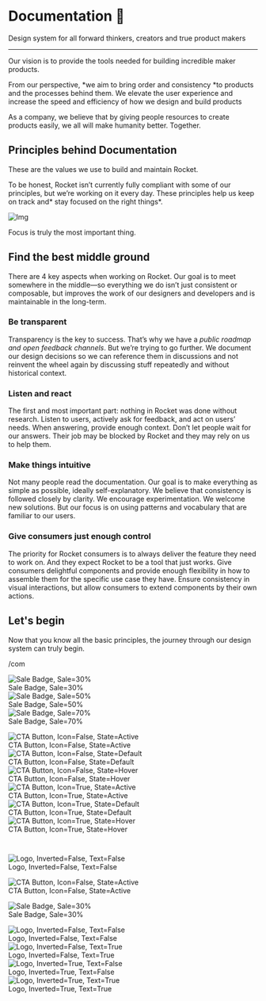 
# Documentation 🚀

Design system for all forward thinkers, creators and true product makers

---

Our vision is to provide the tools needed for building incredible maker products.

From our perspective, *we aim to bring order and consistency *to products and the processes behind them. We elevate the user experience and increase the speed and efficiency of how we design and build products

As a company, we believe that by giving people resources to create products easily, we all will make humanity better. Together.

## Principles behind Documentation

These are the values we use to build and maintain Rocket.

To be honest, Rocket isn’t currently fully compliant with some of our principles, but we’re working on it every day. These principles help us keep on track and* stay focused on the right things*.

![Img](https://studio-assets.supernova.io/design-systems/14533/9289758a-6300-472a-bbc6-a57098081abf.jpeg)

Focus is truly the most important thing.

## Find the best middle ground

There are 4 key aspects when working on Rocket. Our goal is to meet somewhere in the middle—so everything we do isn’t just consistent or composable, but improves the work of our designers and developers and is maintainable in the long-term.

### Be transparent

Transparency is the key to success. That’s why we have a *public roadmap and open feedback channels*. But we’re trying to go further. We document our design decisions so we can reference them in discussions and not reinvent the wheel again by discussing stuff repeatedly and without historical context.

### Listen and react

The first and most important part: nothing in Rocket was done without research. Listen to users, actively ask for feedback, and act on users’ needs. When answering, provide enough context. Don’t let people wait for our answers. Their job may be blocked by Rocket and they may rely on us to help them.

### Make things intuitive

Not many people read the documentation. Our goal is to make everything as simple as possible, ideally self-explanatory. We believe that consistency is followed closely by clarity. We encourage experimentation. We welcome new solutions. But our focus is on using patterns and vocabulary that are familiar to our users.

### Give consumers just enough control

The priority for Rocket consumers is to always deliver the feature they need to work on. And they expect Rocket to be a tool that just works. Give consumers delightful components and provide enough flexibility in how to assemble them for the specific use case they have. Ensure consistency in visual interactions, but allow consumers to extend components by their own actions.

## Let's begin

Now that you know all the basic principles, the journey through our design system can truly begin.

/com

  
![Sale Badge, Sale=30%](https://studio-assets.supernova.io/design-systems/14533/a691b41b-a1f5-4570-a5b7-b2c660aa66b2.png)  
Sale Badge, Sale=30%  
![Sale Badge, Sale=50%](https://studio-assets.supernova.io/design-systems/14533/80cb6038-110e-44c6-b1ae-902ae5cb4950.png)  
Sale Badge, Sale=50%  
![Sale Badge, Sale=70%](https://studio-assets.supernova.io/design-systems/14533/fe901905-9a0e-4ea6-a7ac-f488400880db.png)  
Sale Badge, Sale=70%  


  
![CTA Button, Icon=False, State=Active](https://studio-assets.supernova.io/design-systems/14533/40d1b44a-a301-40c6-96ea-146ebe5f699f.png)  
CTA Button, Icon=False, State=Active  
![CTA Button, Icon=False, State=Default](https://studio-assets.supernova.io/design-systems/14533/08b1c651-e6ed-40bb-8733-3a4164499f7a.png)  
CTA Button, Icon=False, State=Default  
![CTA Button, Icon=False, State=Hover](https://studio-assets.supernova.io/design-systems/14533/70549a02-dc65-4e24-8886-46be7e1658af.png)  
CTA Button, Icon=False, State=Hover  
![CTA Button, Icon=True, State=Active](https://studio-assets.supernova.io/design-systems/14533/1c2664d9-831a-4a72-b430-852f3cbe6e6d.png)  
CTA Button, Icon=True, State=Active  
![CTA Button, Icon=True, State=Default](https://studio-assets.supernova.io/design-systems/14533/e617aede-dc27-43ce-9705-ce84da184079.png)  
CTA Button, Icon=True, State=Default  
![CTA Button, Icon=True, State=Hover](https://studio-assets.supernova.io/design-systems/14533/c1b18d7e-0bab-4d57-a20c-0d6cc910b569.png)  
CTA Button, Icon=True, State=Hover  


```javascript  
  
```

  
![Logo, Inverted=False, Text=False](https://studio-assets.supernova.io/design-systems/14533/ec2b3e3b-682f-4b03-ada6-f91479c2730c.png)  
Logo, Inverted=False, Text=False  


  
  


  
![CTA Button, Icon=False, State=Active](https://studio-assets.supernova.io/design-systems/14533/40d1b44a-a301-40c6-96ea-146ebe5f699f.png)  
CTA Button, Icon=False, State=Active  


  
![Sale Badge, Sale=30%](https://studio-assets.supernova.io/design-systems/14533/a691b41b-a1f5-4570-a5b7-b2c660aa66b2.png)  
Sale Badge, Sale=30%  


  
![Logo, Inverted=False, Text=False](https://studio-assets.supernova.io/design-systems/14533/ec2b3e3b-682f-4b03-ada6-f91479c2730c.png)  
Logo, Inverted=False, Text=False  
![Logo, Inverted=False, Text=True](https://studio-assets.supernova.io/design-systems/14533/6d444cd0-3ade-4d6f-9b9c-401d8849e14c.png)  
Logo, Inverted=False, Text=True  
![Logo, Inverted=True, Text=False](https://studio-assets.supernova.io/design-systems/14533/da5a9840-fc2e-47b9-b427-6b7b0d6370ff.png)  
Logo, Inverted=True, Text=False  
![Logo, Inverted=True, Text=True](https://studio-assets.supernova.io/design-systems/14533/63bea966-00ac-431a-a5eb-d4974acc0f55.png)  
Logo, Inverted=True, Text=True  
